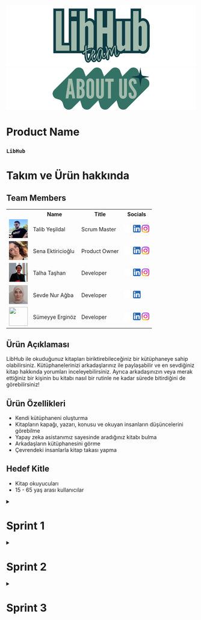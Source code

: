 <!DOCTYPE html>
<html lang="tr">
<head>
    <meta charset="UTF-8">
    <meta name="viewport" content="width=device-width, initial-scale=1.0">
</head>
<body>

<img src="readmeassets/teamlogo.png" alt="LibHub Team">
<img src="readmeassets/aboutus.png" alt="aboutus">

<h1>Product Name</h1>
<h3><code>LibHub</code></h3>

<h1>Takım ve Ürün hakkında</h1>
<h2>Team Members</h2>

<table>
    <tr>
        <th></th>
        <th>Name</th>
        <th>Title</th>
        <th>Socials</th>
    </tr>
    <tr>
        <td><img src="readmeassets/memberpics/talib.png" width="50" height="50" /></td>
        <td>Talib Yeşildal</td>
        <td>Scrum Master</td>
        <td>
            <a href="https://github.com/bavsimus" target="_blank"><img src="readmeassets/socials/github.png" width="20" height="20"/></a>
            <a href="https://www.linkedin.com/in/talibyesildal/" target="_blank"><img src="readmeassets/socials/linkedin.png" width="20" height="20" /></a>
            <a href="https://www.instagram.com/talibyesildal/" target="_blank"><img src="readmeassets/socials/instagram.png" width="20" height="20" /></a>
        </td>
    </tr>
    <tr>
        <td><img src="readmeassets/memberpics/sena.png" width="50" height="50" /></td>
        <td>Sena Ektiricioğlu</td>
        <td>Product Owner</td>
        <td>
            <a href="https://github.com/SenaEktr" target="_blank"><img src="readmeassets/socials/github.png" width="20" height="20"/></a>
            <a href="https://www.linkedin.com/in/sena-ektiricioğlu/" target="_blank"><img src="readmeassets/socials/linkedin.png" width="20" height="20" /></a>
            <a href="https://www.instagram.com/senaektiricioglu/" target="_blank"><img src="readmeassets/socials/instagram.png" width="20" height="20" /></a>
        </td>
    </tr>
    <tr>
        <td><img src="readmeassets/memberpics/talha.png" width="50" height="50" /></td>
        <td>Talha Taşhan</td>
        <td>Developer</td>
        <td>
            <a href="https://github.com/talhatashan" target="_blank"><img src="readmeassets/socials/github.png" width="20" height="20"/></a>
            <a href="https://www.linkedin.com/in/talhatashan" target="_blank"><img src="readmeassets/socials/linkedin.png" width="20" height="20" /></a>
            <a href="https://www.instagram.com/talhatashan/" target="_blank"><img src="readmeassets/socials/instagram.png" width="20" height="20" /></a>
        </td>
    </tr>
    <tr>
        <td><img src="readmeassets/memberpics/sevde.png" width="50" height="50" /></td>
        <td>Sevde Nur Ağba</td>
        <td>Developer</td>
        <td>
            <a href="https://github.com/sevdenuragba" target="_blank"><img src="readmeassets/socials/github.png" width="20" height="20"/></a>
            <a href="https://www.linkedin.com/in/sevdenuragba/" target="_blank"><img src="readmeassets/socials/linkedin.png" width="20" height="20" /></a>
        </td>
    </tr>
    <tr>
        <td><img src="readmeassets/memberpics/sümeyye.png" width="50" height="50" /></td>
        <td>Sümeyye Erginöz</td>
        <td>Developer</td>
        <td>
            <a href="https://github.com/sumeyyerginoz" target="_blank"><img src="readmeassets/socials/github.png" width="20" height="20"/></a>
            <a href="https://www.linkedin.com/in/sümeyye-erginöz-" target="_blank"><img src="readmeassets/socials/linkedin.png" width="20" height="20" /></a>
            <a href="https://www.instagram.com/sum_erginoz" target="_blank"><img src="readmeassets/socials/instagram.png" width="20" height="20" /></a>
        </td>
    </tr>
</table>

<h2>Ürün Açıklaması</h2>
<p>LibHub ile okuduğunuz kitapları biriktirebileceğiniz bir kütüphaneye sahip olabilirsiniz. Kütüphanelerinizi arkadaşlarınız ile paylaşabilir ve en sevdiğiniz kitap hakkında yorumları inceleyebilirsiniz. Ayrıca arkadaşınızın veya merak ettiğiniz bir kişinin bu kitabı nasıl bir rutinle ne kadar sürede bitirdiğini de görebilirsiniz!</p>

<h2>Ürün Özellikleri</h2>
<ul>
    <li>Kendi kütüphaneni oluşturma</li>
    <li>Kitapların kapağı, yazarı, konusu ve okuyan insanların düşüncelerini görebilme</li>
    <li>Yapay zeka asistanımız sayesinde aradığınız kitabı bulma</li>
    <li>Arkadaşların kütüphanesini görme</li>
    <li>Çevrendeki insanlarla kitap takası yapma</li>
</ul>

<h2>Hedef Kitle</h2>
<ul>
    <li>Kitap okuyucuları</li>
    <li>15 - 65 yaş arası kullanıcılar</li>
</ul>
<details>
<h2>Kanban</h2>
<img src="readmeassets/sprint1/kanban1.png" alt="Trello">
<hr>
    <summary><h1>Sprint 1</h1></summary>
  <details>
    <summary><h3>Sprint 1 - Ekran görüntüleri</h3></summary>
  <table style="width: 100%;">
    <tr>
      <td colspan="1" style="width: 25%;"><img src="readmeassets\sprint1/ss/login1.jpeg" style="max-width: 100%; height: auto;"></td>
      <td colspan="1" style="width: 25%;"><img src="readmeassets\sprint1/ss/login2.jpeg" style="max-width: 100%; height: auto;"></td>
      <td colspan="1" style="width: 25%;"><img src="readmeassets\sprint1/ss/login3.jpeg" style="max-width: 100%; height: auto;"></td>
      <td colspan="1" style="width: 25%;"><img src="readmeassets\sprint1/ss/hompage.jpeg" style="max-width: 100%; height: auto;"></td>
      <td colspan="1" style="width: 25%;"><img src="readmeassets\sprint1/ss/addbook.jpeg" style="max-width: 100%; height: auto;"></td>
      <td colspan="1" style="width: 25%;"><img src="readmeassets\sprint1/ss/adbook2.jpeg" style="max-width: 100%; height: auto;"></td>
      <td colspan="1" style="width: 25%;"><img src="readmeassets\sprint1/ss/bookscan.jpeg" style="max-width: 100%; height: auto;"></td>
      <td colspan="1" style="width: 25%;"><img src="readmeassets\sprint1/ss/yourlibhub.jpeg" style="max-width: 100%; height: auto;"></td>
  </table>
  </details> 

  <details>
    <summary><h3>Sprint 1 - Sprint Board</h3></summary>
    <img src="readmeassets\sprint1/trello.png" style="max-width: 100%; height: auto;">
  </details>

  - **Sprint Notları**:
    - User Story'ler product backlog hazırlandı.
    - Backlog'umuz ilk yapılacak story'lere göre düzenlenmiştir.
    - Story'ler yapılacak işlere (task'lere) bölünmüştür. Tasklar kendi içinde optional ve must şeklinde kontrol listeleriyle hazırlandı. Trello görüntüleri aşağıda paylaşıldı.
    - Backlog düzeni ve Story seçimleri: 
      - Backlog'umuz ilk yapılacak story'lere göre düzenlenmiştir. Sprint başına tahmin edilen puan sayısını geçmeyecek şekilde sıradan seçimler yapılmaktadır. Story başına çıkan tahmin puanı, toplam puanın yarısından az tutulmuştur.
  - **Sprint içinde tamamlanması tahmin edilen puan**: 100 puan.
  - **Puan tamamlama mantığı**: Toplamda proje boyunca tamamlanması gereken 320 puanlık backlog bulunmaktadır. 3 sprint'e bölündüğünde ilk sprint'in en azından 100 ile başlaması gerektiğine karar verildi.
  - **Daily Scrum**: Daily Scrum toplantıları Discord üzerinden yapılmaya devam etmekte, ayrıca WhatsApp üzerinden de iletişimdeyiz.
    - <img src="readmeassets\sprint1/discord1.png" style="max-width: 100%; height: auto;">
  - **Sprint Review**:
    - Katmanlı mimari çerçevesinde çalışılacaktır. Veritabanı oluşturması kullanıcı verileri ve kitap bilgileri için gerekli görülmüştür, bir sonraki sprint için planlandı. İlk sprint için gerekli görülen tasklar tamamlanmıştır, birbirleriyle bağlanabilir olmaları testi başarılı olmuştur fakat bağlantı işlemleri önümüzdeki sprinte planlanmıştır. Temel sayfalar ve fonksiyonlar oluşturulmuştur fakat elde edilen görüntü birbiriyle uyumlu hale getirilecektir.
  - **Sprint Retrospective:**
    - Takımın toplantı planlamaları gözden geçirilmeli katılım artmalı ve çakışmalar engellenmelidir.
  - **Other Notes**: N/A
  </details>


 <details>
    <summary><h1>Sprint 2</h1></summary>
  <details>
    <summary><h3>Sprint 2 - Ekran görüntüleri</h3></summary>
  <table style="width: 100%;">
    <tr>
      <td colspan="4" style="text-align: center;"><h2>Güncellenen Sayfalar</h2></td>
    </tr>
    <tr>
      <td colspan="1" style="width: 25%;"><img src="readmeassets\sprint2/ss1.png" style="max-width: 100%; height: auto;"></td>
      <td colspan="1" style="width: 25%;"><img src="readmeassets\sprint2/ss2.png" style="max-width: 100%; height: auto;"></td>
      <td colspan="1" style="width: 25%;"><img src="readmeassets\sprint2/ss3.png" style="max-width: 100%; height: auto;"></td>
      <td colspan="1" style="width: 25%;"><img src="readmeassets\sprint2/ss4.png" style="max-width: 100%; height: auto;"></td>
      <td colspan="1" style="width: 25%;"><img src="readmeassets\sprint2/ss5.png" style="max-width: 100%; height: auto;"></td>
  </table>
  </details> 

  <details>
    <summary><h3>Sprint 2 - Sprint Board</h3></summary>
    <img src="readmeassets\sprint2/trello.png" style="max-width: 100%; height: auto;">
  </details>

  - **Sprint Notları**:
    - Kullanıcı üzerine çalışmalar gerçekleştirildi.
  - **Sprint içinde tamamlanması tahmin edilen puan**: 100 puan.
  - **Puan tamamlama mantığı**: Toplamda proje boyunca tamamlanması gereken 320 puanlık backlog bulunmaktadır. 4 sprint'e bölündüğünde ikinci sprint'te 100 puan tamamlanmasına karar verildi.
  - **Daily Scrum**: Daily Scrum toplantıları Discord üzerinden yapılmaya devam etmekte, ayrıca WhatsApp üzerinden de iletişimdeyiz.
  - **Sprint Review**:
    - İkinci sprint için gerekli görülen tasklar büyük oranda tamamlanmıştır.
    - Tamamlanan taskların bağlantı işlemleri tamamlanmıştır.
    - Ara sayfalar ve fonksiyonlar oluşturulmuştur fakat elde edilen görüntü birbiriyle uyumlu hale getirilecektir.
  - **Sprint Retrospective:**
    - Ekip üyelerinin iletişimini güçlendirmesi gerekmektedir.
    - Tamamlanan taskların sayısı arttırılmalıdır.
  - **Other Notes**: N/A

  <details>
    <summary><h3>Daily Scrum Ekran görüntüleri</h3></summary>
  <table style="width: 100%;">
    <tr>
      <td colspan="4" style="text-align: center;"><h2>Güncellenen Sayfalar</h2></td>
    </tr>
    <tr>
      <td colspan="1" style="width: 25%;"><img src="readmeassets\sprint2/wp1.png" style="max-width: 100%; height: auto;"></td>
      <td colspan="1" style="width: 25%;"><img src="readmeassets\sprint2/wp3.png" style="max-width: 100%; height: auto;"></td>
      <td colspan="1" style="width: 25%;"><img src="readmeassets\sprint2/wp4.png" style="max-width: 100%; height: auto;"></td>
  </table>
  </details> 
  </details>

<details>
  <summary><h1>Sprint 3</h1></summary>

<details>
  <summary><h2>Sprint 3 - Kanban</h2></summary>
  <img src="readmeassets/sprint3/kanban1.png" alt="Trello">
  <img src="readmeassets/sprint3/kanban2.png" alt="Trello">
  <img src="readmeassets/sprint3/kanban3.png" alt="Trello">
</details>

<details>
    <summary><h3>Sprint 3 - Ekran görüntüleri</h3></summary>
  <table style="width: 100%;">
    <tr>
      <td colspan="1" style="width: 25%;"><img src="readmeassets\sprint3/ss1.png" style="max-width: 100%; height: auto;"></td>
      <td colspan="1" style="width: 25%;"><img src="readmeassets\sprint3/ss2.png" style="max-width: 100%; height: auto;"></td>
      <td colspan="1" style="width: 25%;"><img src="readmeassets\sprint3/ss3.png" style="max-width: 100%; height: auto;"></td>
      <td colspan="1" style="width: 25%;"><img src="readmeassets\sprint3/ss4.png" style="max-width: 100%; height: auto;"></td>
      <td colspan="1" style="width: 25%;"><img src="readmeassets\sprint3/ss5.png" style="max-width: 100%; height: auto;"></td>
      <td colspan="1" style="width: 25%;"><img src="readmeassets\sprint3/ss6.png" style="max-width: 100%; height: auto;"></td>
      <td colspan="1" style="width: 25%;"><img src="readmeassets\sprint3/ss7.png" style="max-width: 100%; height: auto;"></td>
      <td colspan="1" style="width: 25%;"><img src="readmeassets\sprint3/ss8.png" style="max-width: 100%; height: auto;"></td>
      <td colspan="1" style="width: 25%;"><img src="readmeassets\sprint3/ss9.png" style="max-width: 100%; height: auto;"></td>
  </table>
  </details> 

  <details>
    <summary><h3>Sprint 3 - Firebase görüntüleri</h3></summary>
  <table style="width: 100%;">
    <tr>
      <td colspan="1" style="width: 25%;"><img src="readmeassets\sprint3/fb1.png" style="max-width: 100%; height: auto;"></td>
      <td colspan="1" style="width: 25%;"><img src="readmeassets\sprint3/fb2.png" style="max-width: 100%; height: auto;"></td>
      <td colspan="1" style="width: 25%;"><img src="readmeassets\sprint3/fb3.png" style="max-width: 100%; height: auto;"></td>
      <td colspan="1" style="width: 25%;"><img src="readmeassets\sprint3/fb4.png" style="max-width: 100%; height: auto;"></td>
      <td colspan="1" style="width: 25%;"><img src="readmeassets\sprint3/fb5.png" style="max-width: 100%; height: auto;"></td>
  </table>
  </details>

- **Sprint Notları**:
    - Firebase kullanıcı ve kitap konfigürasyonları yapıldı, her kulllanıcının kendi favori kitaplarını ve okuduğu kitapları kaydetmek için gerekli dökümanlar ve koleksiyonlar uygulama tarafından otomatik oluşturuluyor.
    - Ui güncellemeleri yapıldı, genel olarak uygulamanın görünüşünde büyük değişiklikler yapıldı. İşlevsellik için hazırlanmış arayüz yerini konforlu bir arayüze bıraktı.
    - Önceki sprintlerde gözden kaçan ufak detaylar giderildi.
    - Anasayfa için o günlerde populer kitaplar ve arkadaşların yeni kitapları özellikleri eklendi.
    - Kitapların üzerine tıklandığında bilgilerini ve kendi kütüphanene ekle butonunu içeren bir baloncuk eklendi.
    - Add sayfasında bütün kitaplar gözükmekte, üst bölüme search bar eklenerek karışıklık giderildi bu sayede kitaplarınızı rahatlıkla kütüphanenize ekleyebilirsiniz.
    - Personal Lib bölümünde bütünlüğü korumak adına Add bölümüyle benzer UI hazırlandı. Aynı şekilde üst kısımda kendi kütüphaneniz içinde arama yapabileceğiniz bir search bar yerleştirdik. Ne kadar çok kitap o kadar çok bilgi!
    - Profil bölümünde en çok okuduğunuz kategoriyi, kullanıcı bilgilerinizi ve favori 5 kitabınızı görebilirsiniz.
    - Kitap takaslamaya ne dersin? :smiley:
  - **Sprint içinde tamamlanması tahmin edilen puan**: 120 puan.
  - **Puan tamamlama mantığı**: 
    - Toplamda proje boyunca tamamlanması gereken 320 puanlık backlog bulunmaktadır. 3.sprint için 120 puan tamamlanmasına karar verildi.
  - **Daily Scrum**: 
    - Daily Scrum toplantıları Discord üzerinden yapılmaya devam etmekte, ayrıca WhatsApp üzerinden de iletişimdeyiz.
  - **Sprint Review**:
    - Üçüncü sprint için gerekli görülen tasklar tamamlanmıştır.
    - Tamamlanan taskların bağlantı işlemleri tamamlanmıştır.
    - Ürün görünüş ve fonksiyonalite olarak kullanıcıya sunulmaya hazırdır.
  - **Sprint Retrospective:**
    - Bootcamp sonlanmış olsa bile devamında eklemek istediğimiz ve daha önceden konuşup yetiştiremediğimiz özelliklerin eklenmesi değerlendirilmiştir.

  <details>
    <summary><h3>Daily Scrum Ekran görüntüleri</h3></summary>
  <table style="width: 100%;">
    <tr>
      <td colspan="1" style="width: 25%;"><img src="readmeassets\sprint3/dailys.png" style="max-width: 100%; height: auto;"></td>
      <td colspan="1" style="width: 25%;"><img src="readmeassets\sprint3/dailys1.png" style="max-width: 100%; height: auto;"></td>
      <td colspan="1" style="width: 25%;"><img src="readmeassets\sprint3/dailys3.png" style="max-width: 100%; height: auto;"></td>
      <td colspan="1" style="width: 25%;"><img src="readmeassets\sprint3/dailys4.png" style="max-width: 100%; height: auto;"></td>
  </table>
  </details>
</details>
</body>
</html>
